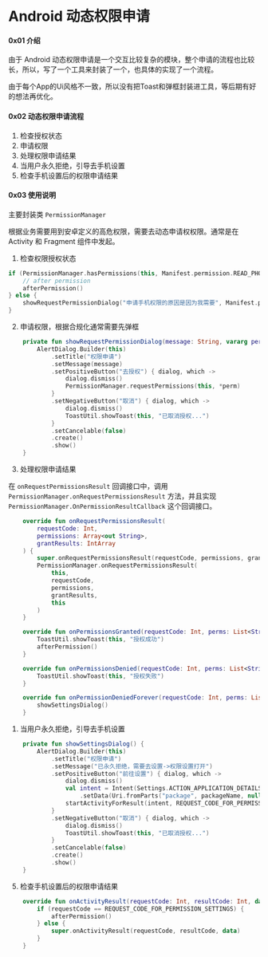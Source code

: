 # Android 动态权限申请

#### 0x01 介绍

由于 Android 动态权限申请是一个交互比较复杂的模块，整个申请的流程也比较长，所以，写了一个工具来封装了一个，也具体的实现了一个流程。

由于每个App的Ui风格不一致，所以没有把Toast和弹框封装进工具，等后期有好的想法再优化。

#### 0x02 动态权限申请流程

1. 检查授权状态
2. 申请权限
3. 处理权限申请结果
4. 当用户永久拒绝，引导去手机设置
5. 检查手机设置后的权限申请结果

#### 0x03 使用说明

主要封装类 `PermissionManager`

根据业务需要用到安卓定义的高危权限，需要去动态申请权权限。通常是在Activity 和 Fragment 组件中发起。

1. 检查权限授权状态

```kotlin
if (PermissionManager.hasPermissions(this, Manifest.permission.READ_PHONE_STATE)) {
    // after permission
    afterPermission()
} else {
    showRequestPermissionDialog("申请手机权限的原因是因为我需要", Manifest.permission.READ_PHONE_STATE)
}
```

2. 申请权限，根据合规化通常需要先弹框

```kotlin
    private fun showRequestPermissionDialog(message: String, vararg perm: String) {
        AlertDialog.Builder(this)
            .setTitle("权限申请")
            .setMessage(message)
            .setPositiveButton("去授权") { dialog, which ->
                dialog.dismiss()
                PermissionManager.requestPermissions(this, *perm)
            }
            .setNegativeButton("取消") { dialog, which ->
                dialog.dismiss()
                ToastUtil.showToast(this, "已取消授权...")
            }
            .setCancelable(false)
            .create()
            .show()
    }
```

3. 处理权限申请结果

在 `onRequestPermissionsResult` 回调接口中，调用 `PermissionManager.onRequestPermissionsResult` 方法，并且实现 `PermissionManager.OnPermissionResultCallback` 这个回调接口。

```kotlin
    override fun onRequestPermissionsResult(
        requestCode: Int,
        permissions: Array<out String>,
        grantResults: IntArray
    ) {
        super.onRequestPermissionsResult(requestCode, permissions, grantResults)
        PermissionManager.onRequestPermissionsResult(
            this,
            requestCode,
            permissions,
            grantResults,
            this
        )
    }

    override fun onPermissionsGranted(requestCode: Int, perms: List<String?>) {
        ToastUtil.showToast(this, "授权成功")
        afterPermission()
    }

    override fun onPermissionsDenied(requestCode: Int, perms: List<String?>) {
        ToastUtil.showToast(this, "授权失败")
    }

    override fun onPermissionDeniedForever(requestCode: Int, perms: List<String?>) {
        showSettingsDialog()
    }
```

1. 当用户永久拒绝，引导去手机设置

```kotlin
    private fun showSettingsDialog() {
        AlertDialog.Builder(this)
            .setTitle("权限申请")
            .setMessage("已永久拒绝，需要去设置->权限设置打开")
            .setPositiveButton("前往设置") { dialog, which ->
                dialog.dismiss()
                val intent = Intent(Settings.ACTION_APPLICATION_DETAILS_SETTINGS)
                    .setData(Uri.fromParts("package", packageName, null))
                startActivityForResult(intent, REQUEST_CODE_FOR_PERMISSION_SETTINGS)
            }
            .setNegativeButton("取消") { dialog, which ->
                dialog.dismiss()
                ToastUtil.showToast(this, "已取消授权...")
            }
            .setCancelable(false)
            .create()
            .show()
    }
```

5. 检查手机设置后的权限申请结果

```kotlin
    override fun onActivityResult(requestCode: Int, resultCode: Int, data: Intent?) {
        if (requestCode == REQUEST_CODE_FOR_PERMISSION_SETTINGS) {
            afterPermission()
        } else {
            super.onActivityResult(requestCode, resultCode, data)
        }
    }
```
